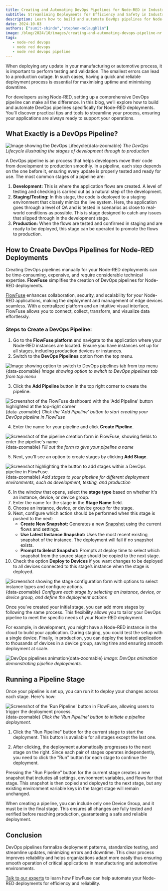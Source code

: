 ```yaml
---
title: Creating and Automating DevOps Pipelines for Node-RED in Industrial Environments
subtitle: Streamlining Deployments for Efficiency and Safety in Industrial Environments
description: Learn how to build and automate DevOps pipelines for Node-RED deployments in manufacturing and automotive industries. Discover practical tips and tools to streamline your deployment process, ensuring efficiency and safety in critical operations.
date: 2024-10-03
authors: ["sumit-shinde","stephen-mclaughlin"]
image: /blog/2024/10/images/creating-and-automating-devops-pipeline-nr.png
tags:
   - node-red devops
   - node red devops
   - node red devops pipeline
---
```


When deploying any update in your manufacturing or automotive process, it is important to perform testing and validation. The smallest errors can lead to a production outage. In such cases, having a quick and reliable deployment process is essential for maximising uptime and minimising downtime.
<!--more-->
For developers using Node-RED, setting up a comprehensive DevOps pipeline can make all the difference. In this blog, we’ll explore how to build and automate DevOps pipelines specifically for Node-RED deployments. You’ll discover practical tips and tools to streamline your process, ensuring your applications are always ready to support your operations.

## What Exactly is a DevOps Pipeline?

![Image showing the DevOps Lifecycle](./images/What-is-DevOps.png){data-zoomable}
_The DevOps Lifecycle illustrating the stages of development through to production_

A DevOps pipeline is an process that helps developers move their code from development to production smoothly. In a pipeline, each step depends on the one before it, ensuring every update is properly tested and ready for use. The most common stages of a pipeline are:

1. **Development:** This is where the application flows are created. A level of testing and checking is carried out as a natural step of the development.
2. **Staging/Testing:** In this stage, the code is deployed to a staging environment that closely mimics the live system. Here, the application goes through a level of QA and is tested in scenarios as close to real-world conditions as possible. This is stage designed to catch any issues that slipped through in the development stage.
3. **Production:** When the flows are tested and confirmed in staging and are ready to be deployed, this stage can be operated to promote the flows to production.

## How to Create DevOps Pipelines for Node-RED Deployments

Creating DevOps pipelines manually for your Node-RED deployments can be time-consuming, expensive, and require considerable technical expertise. **FlowFuse** simplifies the creation of DevOps pipelines for Node-RED deployments.

[FlowFuse](/) enhances collaboration, security, and scalability for your Node-RED applications, making the deployment and management of edge devices seamless. With a centralized platform and an intuitive visual interface, FlowFuse allows you to connect, collect, transform, and visualize data effortlessly.

### Steps to Create a DevOps Pipeline:

1. Go to the **FlowFuse platform** and navigate to the application where your Node-RED instances are located. Ensure you have instances set up for all stages, including production devices or instances.
2. Switch to the **DevOps Pipelines** option from the top menu.

![Image showing option to switch to DevOps pipelines tab from top menu](./images/devops-pipeline-option-in-apps.png){data-zoomable}
_Image showing option to switch to DevOps pipelines tab from top menu_

3. Click the **Add Pipeline** button in the top right corner to create the pipeline.

![Screenshot of the FlowFuse dashboard with the 'Add Pipeline' button highlighted at the top-right corner](./images/add-pipeline-button.png){data-zoomable}
_Click the 'Add Pipeline' button to start creating your DevOps pipeline in FlowFuse_

4. Enter the name for your pipeline and click **Create Pipeline**.

![Screenshot of the pipeline creation form in FlowFuse, showing fields to enter the pipeline's name](./images/form-to-create-pipeline.png){data-zoomable}
_Fill out the form to give your pipeline a name_

5. Next, you'll see an option to create stages by clicking **Add Stage**.

![Screenshot highlighting the button to add stages within a DevOps pipeline in FlowFuse.](./images/button-to-add-stages.png){data-zoomable}
_Add stages to your pipeline for different deployment environments, such as development, testing, and production_

6. In the window that opens, select the **stage type** based on whether it's an instance, device, or device group.
7. Enter the name for the stage in the **Stage Name** field.
8. Choose an instance, device, or device group for the stage.
9. Next, configure which action should be performed when this stage is pushed to the next:
   - **Create New Snapshot:** Generates a new [Snapshot](/docs/user/high-availability/) using the current flows and settings.
   - **Use Latest Instance Snapshot:** Uses the most recent existing snapshot of the instance. The deployment will fail if no snapshot exists.
   - **Prompt to Select Snapshot:** Prompts at deploy time to select which snapshot from the source stage should be copied to the next stage.
10. Check the option **Deploy to Devices** if you want changes to be deployed to all devices connected to this stage’s instance when the stage is deployed.

![Screenshot showing the stage configuration form with options to select instance types and configure actions.](./images/form-to-create-configure-stages.png){data-zoomable}
_Configure each stage by selecting an instance, device, or device group, and define the deployment actions_

Once you’ve created your initial stage, you can add more stages by following the same process. This flexibility allows you to tailor your DevOps pipeline to meet the specific needs of your Node-RED deployment.

For example, in development, you might have a Node-RED instance in the cloud to build your application. During staging, you could test the setup with a single device. Finally, in production, you can deploy the tested application to thousands of devices in a device group, saving time and ensuring smooth deployment at scale.

![DevOps pipelines animation](./images/devops-pipeline.gif){data-zoomable}
*Image: DevOps animation demonstrating pipeline deployments.*

## Running a Pipeline Stage

Once your pipeline is set up, you can run it to deploy your changes across each stage. Here's how:

![Screenshot of the 'Run Pipeline' button in FlowFuse, allowing users to trigger the deployment process.](./images/button-to-run-pipeline.png){data-zoomable}
*Click the 'Run Pipeline' button to initiate a pipeline deployment.*

1. Click the "Run Pipeline" button for the current stage to start the deployment. This button is available for all stages except the last one.

2. After clicking, the deployment automatically progresses to the next stage on the right. Since each pair of stages operates independently, you need to click the "Run" button for each stage to continue the deployment.

Pressing the "Run Pipeline" button for the current stage creates a new snapshot that includes all settings, environment variables, and flows for that stage. This snapshot is then copied and deployed to the next stage, but any existing environment variable keys in the target stage will remain unchanged.

When creating a pipeline, you can include only one Device Group, and it must be in the final stage. This ensures all changes are fully tested and verified before reaching production, guaranteeing a safe and reliable deployment.

## Conclusion

DevOps pipelines formalize deployment patterns, standardize testing, and streamline updates, minimizing errors and downtime. This clear process improves reliability and helps organizations adapt more easily thus ensuring smooth operation of critical applications in manufacturing and automotive environments.

[Talk to our experts](/book-demo/?utm_campaign=60167396-BCTA&utm_source=blog&utm_medium=cta%20book%20demo&utm_term=high_intent&utm_content=Creating%20and%20Automating%20DevOps%20Pipelines%20for%20Node-RED%20in%20Industrial%20Environments) to learn how FlowFuse can help automate your Node-RED deployments for efficiency and reliability.